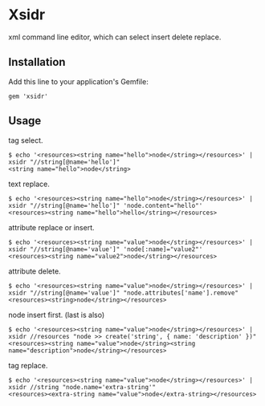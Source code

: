 # Xsidr

xml command line editor, which can select insert delete replace.

## Installation

Add this line to your application's Gemfile:

    gem 'xsidr'

## Usage

tag select.

    $ echo '<resources><string name="hello">node</string></resources>' | xsidr "//string[@name='hello']"
    <string name="hello">node</string>

text replace.

    $ echo '<resources><string name="hello">node</string></resources>' | xsidr "//string[@name='hello']" 'node.content="hello"'
    <resources><string name="hello">hello</string></resources>

attribute replace or insert.

    $ echo '<resources><string name="value">node</string></resources>' | xsidr "//string[@name='value']" 'node[:name]="value2"'
    <resources><string name="value2">node</string></resources>

attribute delete.
  
    $ echo '<resources><string name="value">node</string></resources>' | xsidr "//string[@name='value']" "node.attributes['name'].remove"
    <resources><string>node</string></resources>

node insert first. (last is also)

    $ echo '<resources><string name="value">node</string></resources>' | xsidr //resources "node >> create('string', { name: 'description' })"
    <resources><string name="value">node</string><string name="description">node</string></resources>

tag replace.

    $ echo '<resources><string name="value">node</string></resources>' | xsidr //string "node.name='extra-string'"
    <resources><extra-string name="value">node</extra-string></resources>


